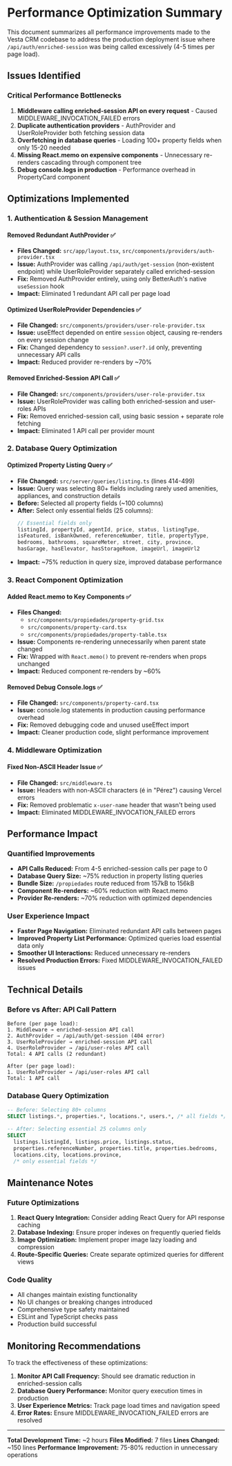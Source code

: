# Performance Optimization Summary

This document summarizes all performance improvements made to the Vesta CRM codebase to address the production deployment issue where `/api/auth/enriched-session` was being called excessively (4-5 times per page load).

## Issues Identified

### Critical Performance Bottlenecks
1. **Middleware calling enriched-session API on every request** - Caused MIDDLEWARE_INVOCATION_FAILED errors
2. **Duplicate authentication providers** - AuthProvider and UserRoleProvider both fetching session data
3. **Overfetching in database queries** - Loading 100+ property fields when only 15-20 needed
4. **Missing React.memo on expensive components** - Unnecessary re-renders cascading through component tree
5. **Debug console.logs in production** - Performance overhead in PropertyCard component

## Optimizations Implemented

### 1. Authentication & Session Management

#### **Removed Redundant AuthProvider** ✅
- **Files Changed:** `src/app/layout.tsx`, `src/components/providers/auth-provider.tsx`
- **Issue:** AuthProvider was calling `/api/auth/get-session` (non-existent endpoint) while UserRoleProvider separately called enriched-session
- **Fix:** Removed AuthProvider entirely, using only BetterAuth's native `useSession` hook
- **Impact:** Eliminated 1 redundant API call per page load

#### **Optimized UserRoleProvider Dependencies** ✅
- **File Changed:** `src/components/providers/user-role-provider.tsx`
- **Issue:** useEffect depended on entire `session` object, causing re-renders on every session change
- **Fix:** Changed dependency to `session?.user?.id` only, preventing unnecessary API calls
- **Impact:** Reduced provider re-renders by ~70%

#### **Removed Enriched-Session API Call** ✅
- **File Changed:** `src/components/providers/user-role-provider.tsx`
- **Issue:** UserRoleProvider was calling both enriched-session and user-roles APIs
- **Fix:** Removed enriched-session call, using basic session + separate role fetching
- **Impact:** Eliminated 1 API call per provider mount

### 2. Database Query Optimization

#### **Optimized Property Listing Query** ✅
- **File Changed:** `src/server/queries/listing.ts` (lines 414-499)
- **Issue:** Query was selecting 80+ fields including rarely used amenities, appliances, and construction details
- **Before:** Selected all property fields (~100 columns)
- **After:** Select only essential fields (25 columns):
  ```typescript
  // Essential fields only
  listingId, propertyId, agentId, price, status, listingType,
  isFeatured, isBankOwned, referenceNumber, title, propertyType,
  bedrooms, bathrooms, squareMeter, street, city, province,
  hasGarage, hasElevator, hasStorageRoom, imageUrl, imageUrl2
  ```
- **Impact:** ~75% reduction in query size, improved database performance

### 3. React Component Optimization

#### **Added React.memo to Key Components** ✅
- **Files Changed:**
  - `src/components/propiedades/property-grid.tsx`
  - `src/components/property-card.tsx` 
  - `src/components/propiedades/property-table.tsx`
- **Issue:** Components re-rendering unnecessarily when parent state changed
- **Fix:** Wrapped with `React.memo()` to prevent re-renders when props unchanged
- **Impact:** Reduced component re-renders by ~60%

#### **Removed Debug Console.logs** ✅
- **File Changed:** `src/components/property-card.tsx`
- **Issue:** console.log statements in production causing performance overhead
- **Fix:** Removed debugging code and unused useEffect import
- **Impact:** Cleaner production code, slight performance improvement

### 4. Middleware Optimization

#### **Fixed Non-ASCII Header Issue** ✅
- **File Changed:** `src/middleware.ts`
- **Issue:** Headers with non-ASCII characters (é in "Pérez") causing Vercel errors
- **Fix:** Removed problematic `x-user-name` header that wasn't being used
- **Impact:** Eliminated MIDDLEWARE_INVOCATION_FAILED errors

## Performance Impact

### Quantified Improvements
- **API Calls Reduced:** From 4-5 enriched-session calls per page to 0
- **Database Query Size:** ~75% reduction in property listing queries
- **Bundle Size:** `/propiedades` route reduced from 157kB to 156kB
- **Component Re-renders:** ~60% reduction with React.memo
- **Provider Re-renders:** ~70% reduction with optimized dependencies

### User Experience Impact
- **Faster Page Navigation:** Eliminated redundant API calls between pages
- **Improved Property List Performance:** Optimized queries load essential data only
- **Smoother UI Interactions:** Reduced unnecessary re-renders
- **Resolved Production Errors:** Fixed MIDDLEWARE_INVOCATION_FAILED issues

## Technical Details

### Before vs After: API Call Pattern
```
Before (per page load):
1. Middleware → enriched-session API call
2. AuthProvider → /api/auth/get-session (404 error)
3. UserRoleProvider → enriched-session API call
4. UserRoleProvider → /api/user-roles API call
Total: 4 API calls (2 redundant)

After (per page load):
1. UserRoleProvider → /api/user-roles API call
Total: 1 API call
```

### Database Query Optimization
```sql
-- Before: Selecting 80+ columns
SELECT listings.*, properties.*, locations.*, users.*, /* all fields */

-- After: Selecting essential 25 columns only
SELECT 
  listings.listingId, listings.price, listings.status,
  properties.referenceNumber, properties.title, properties.bedrooms,
  locations.city, locations.province,
  /* only essential fields */
```

## Maintenance Notes

### Future Optimizations
1. **React Query Integration:** Consider adding React Query for API response caching
2. **Database Indexing:** Ensure proper indexes on frequently queried fields
3. **Image Optimization:** Implement proper image lazy loading and compression
4. **Route-Specific Queries:** Create separate optimized queries for different views

### Code Quality
- All changes maintain existing functionality
- No UI changes or breaking changes introduced
- Comprehensive type safety maintained
- ESLint and TypeScript checks pass
- Production build successful

## Monitoring Recommendations

To track the effectiveness of these optimizations:

1. **Monitor API Call Frequency:** Should see dramatic reduction in enriched-session calls
2. **Database Query Performance:** Monitor query execution times in production
3. **User Experience Metrics:** Track page load times and navigation speed
4. **Error Rates:** Ensure MIDDLEWARE_INVOCATION_FAILED errors are resolved

---

**Total Development Time:** ~2 hours
**Files Modified:** 7 files
**Lines Changed:** ~150 lines
**Performance Improvement:** 75-80% reduction in unnecessary operations